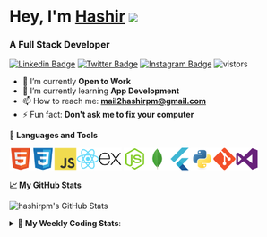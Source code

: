 

# Hey, I'm [Hashir](https://hashirpm.github.io/) <img src="https://media.giphy.com/media/hvRJCLFzcasrR4ia7z/giphy.gif" width="25px">
### A Full Stack Developer
[![Linkedin Badge](https://img.shields.io/badge/-LinkedIn-blue?style=flat-square&logo=Linkedin&logoColor=white&link=https://www.linkedin.com/in/muhammed-hashir-p-m-1176001a9/)](https://www.linkedin.com/in/muhammed-hashir-p-m-1176001a9/)
[![Twitter Badge](https://img.shields.io/badge/-Twitter-1ca0f1?style=flat-square&labelColor=1ca0f1&logo=twitter&logoColor=white&link=https://twitter.com/mhashirpm)](https://twitter.com/mhashirpm) 
[![Instagram Badge](https://img.shields.io/badge/-Instagram-D7008A?style=flat-square&labelColor=D7008A&logo=Instagram&logoColor=white&link=https://www.instagram.com/hashir_pm_/)](https://www.instagram.com/hashir_pm_/) <img alt="vistors" src="https://visitor-badge.glitch.me/badge?page_id=hashirpm.hashirpm"/>

- 🔭 I’m currently **Open to Work**
- 🌱 I’m currently learning **App Development**
- 📫 How to reach me: **mail2hashirpm@gmail.com**
- ⚡ Fun fact: **Don't ask me to fix your computer**


**🔨 Languages and Tools**  

<img src="https://raw.githubusercontent.com/devicons/devicon/master/icons/html5/html5-original.svg" alt="html5" width="40" height="40"/><img src="https://raw.githubusercontent.com/devicons/devicon/master/icons/css3/css3-original.svg" alt="css3" width="40" height="40"/><img src="https://raw.githubusercontent.com/devicons/devicon/master/icons/javascript/javascript-original.svg" alt="javascript" width="40" height="40"/><img src="https://raw.githubusercontent.com/devicons/devicon/master/icons/react/react-original.svg" alt="reactjs" width="40" height="40"/><img src="https://raw.githubusercontent.com/devicons/devicon/master/icons/express/express-original.svg" alt="express" width="40" height="40"/>
<img src="https://raw.githubusercontent.com/devicons/devicon/master/icons/nodejs/nodejs-original.svg" alt="nodejs" width="40" height="40"/><img src="https://raw.githubusercontent.com/devicons/devicon/master/icons/mongodb/mongodb-original.svg" alt="mongodb" width="40" height="40"/><img src="https://raw.githubusercontent.com/devicons/devicon/master/icons/flutter/flutter-original.svg" alt="flutter" width="40" height="40"/><img src="https://raw.githubusercontent.com/devicons/devicon/master/icons/python/python-original.svg" alt="python" width="40" height="40"/><img src="https://raw.githubusercontent.com/devicons/devicon/master/icons/git/git-original.svg" alt="git" width="40" height="40"/><img src="https://raw.githubusercontent.com/devicons/devicon/master/icons/visualstudio/visualstudio-plain.svg" alt="vscode" width="40" height="40"/>



**📈 My GitHub Stats**
<p align="left"><img alt="hashirpm's GitHub Stats" src="https://github-readme-stats.vercel.app/api?username=hashirpm&show_icons=true&hide_border=true&count_private=true&theme=tokyonight" />
  
<details> 
 <summary>🤖 <b>My Weekly Coding Stats</b>: </summary>
<br>

<!--START_SECTION:waka-->
```text
JavaScript   8 hrs 48 mins   ██████████▒░░░░░░░░░░░░░░   41.59 % 
Dart         5 hrs 54 mins   ███████░░░░░░░░░░░░░░░░░░   27.95 % 
Other        1 hr 35 mins    ██░░░░░░░░░░░░░░░░░░░░░░░   07.52 % 
HTML         1 hr 5 mins     █▒░░░░░░░░░░░░░░░░░░░░░░░   05.19 % 
CSS          52 mins         █░░░░░░░░░░░░░░░░░░░░░░░░   04.13 % 
```
<!--END_SECTION:waka-->

</details>

  
